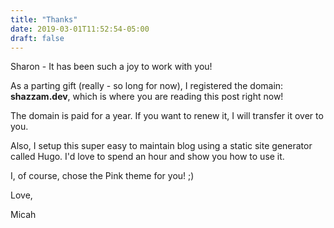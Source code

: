 ```yaml
---
title: "Thanks"
date: 2019-03-01T11:52:54-05:00
draft: false
---
```

Sharon - It has been such a joy to work with you!

<!--more-->

As a parting gift (really - so long for now), I registered the domain: **shazzam.dev**, which is where you are reading this post right now!

The domain is paid for a year. If you want to renew it, I will transfer it over to you.

Also, I setup this super easy to maintain blog using a static site generator called Hugo. I'd love to spend an hour and show you how to use it.

I, of course, chose the Pink theme for you! ;)

Love,

Micah
